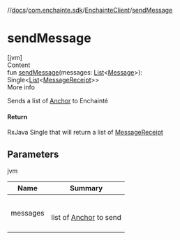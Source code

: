 //[docs](../../index.md)/[com.enchainte.sdk](../index.md)/[EnchainteClient](index.md)/[sendMessage](send-message.md)



# sendMessage  
[jvm]  
Content  
fun [sendMessage](send-message.md)(messages: [List](https://kotlinlang.org/api/latest/jvm/stdlib/kotlin.collections/-list/index.html)<[Message](../../com.enchainte.sdk.message.entity/-message/index.md)>): Single<[List](https://kotlinlang.org/api/latest/jvm/stdlib/kotlin.collections/-list/index.html)<[MessageReceipt](../../com.enchainte.sdk.message.entity/-message-receipt/index.md)>>  
More info  


Sends a list of [Anchor](../../com.enchainte.sdk.anchor.entity/-anchor/index.md) to Enchainté



#### Return  


RxJava Single that will return a list of [MessageReceipt](../../com.enchainte.sdk.message.entity/-message-receipt/index.md)



## Parameters  
  
jvm  
  
|  Name|  Summary| 
|---|---|
| <a name="com.enchainte.sdk/EnchainteClient/sendMessage/#kotlin.collections.List[com.enchainte.sdk.message.entity.Message]/PointingToDeclaration/"></a>messages| <a name="com.enchainte.sdk/EnchainteClient/sendMessage/#kotlin.collections.List[com.enchainte.sdk.message.entity.Message]/PointingToDeclaration/"></a><br><br>list of [Anchor](../../com.enchainte.sdk.anchor.entity/-anchor/index.md) to send<br><br>
  
  



